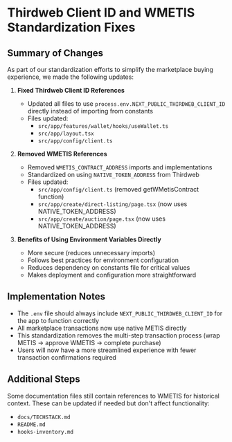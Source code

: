# Thirdweb Client ID and WMETIS Standardization Fixes

## Summary of Changes

As part of our standardization efforts to simplify the marketplace buying experience, we made the following updates:

1. **Fixed Thirdweb Client ID References**
   - Updated all files to use `process.env.NEXT_PUBLIC_THIRDWEB_CLIENT_ID` directly instead of importing from constants
   - Files updated:
     - `src/app/features/wallet/hooks/useWallet.ts`
     - `src/app/layout.tsx`
     - `src/app/config/client.ts`

2. **Removed WMETIS References**
   - Removed `WMETIS_CONTRACT_ADDRESS` imports and implementations
   - Standardized on using `NATIVE_TOKEN_ADDRESS` from Thirdweb
   - Files updated:
     - `src/app/config/client.ts` (removed getWMetisContract function)
     - `src/app/create/direct-listing/page.tsx` (now uses NATIVE_TOKEN_ADDRESS)
     - `src/app/create/auction/page.tsx` (now uses NATIVE_TOKEN_ADDRESS)

3. **Benefits of Using Environment Variables Directly**
   - More secure (reduces unnecessary imports)
   - Follows best practices for environment configuration
   - Reduces dependency on constants file for critical values
   - Makes deployment and configuration more straightforward

## Implementation Notes

- The `.env` file should always include `NEXT_PUBLIC_THIRDWEB_CLIENT_ID` for the app to function correctly
- All marketplace transactions now use native METIS directly
- This standardization removes the multi-step transaction process (wrap METIS → approve WMETIS → complete purchase)
- Users will now have a more streamlined experience with fewer transaction confirmations required

## Additional Steps

Some documentation files still contain references to WMETIS for historical context. These can be updated if needed but don't affect functionality:
- `docs/TECHSTACK.md`
- `README.md`
- `hooks-inventory.md` 